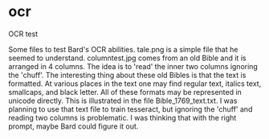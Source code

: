 # ocr
OCR test

Some files to test Bard's OCR abilities. tale.png is a simple file that he seemed to understand. columntest.jpg comes from an old Bible and it is arranged in 4 columns. The idea is to 'read' the inner two columns ignoring the 'chuff'. The interesting thing about these old Bibles is that the text is formatted. At various places in the text one may find regular text, italics text, smallcaps, and black letter. All of these formats may be represented in unicode directly. This is illustrated in the file Bible_1769_text.txt. I was planning to use that text file to train tesseract, but ignoring the 'chuff' and reading two columns is problematic. I was thinking that with the right prompt, maybe Bard could figure it out.
